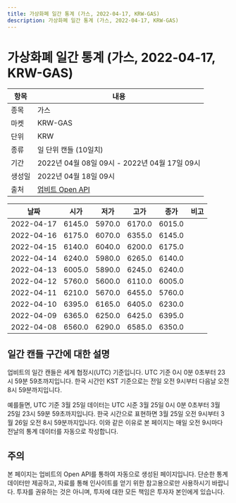 ```yaml
---
title: 가상화폐 일간 통계 (가스, 2022-04-17, KRW-GAS)
description: 가상화폐 일간 통계 (가스, 2022-04-17, KRW-GAS)
---
```



가상화폐 일간 통계 (가스, 2022-04-17, KRW-GAS)
===

|항목|내용|
|--|--|
|종목|가스|
|마켓|KRW-GAS|
|단위|KRW|
|종류|일 단위 캔들 (10일치)|
|기간|2022년 04월 08일 09시 - 2022년 04월 17일 09시|
|생성일|2022년 04월 18일 09시|
|출처|[업비트 Open API](https://docs.upbit.com)|


|날짜|시가|저가|고가|종가|비고|
|--|--|--|--|--|--|
|2022-04-17|6145.0|5970.0|6170.0|6015.0|    |
|2022-04-16|6175.0|6070.0|6355.0|6145.0|    |
|2022-04-15|6140.0|6040.0|6200.0|6175.0|    |
|2022-04-14|6240.0|5980.0|6265.0|6140.0|    |
|2022-04-13|6005.0|5890.0|6245.0|6240.0|    |
|2022-04-12|5760.0|5600.0|6110.0|6005.0|    |
|2022-04-11|6210.0|5670.0|6455.0|5760.0|    |
|2022-04-10|6395.0|6165.0|6405.0|6230.0|    |
|2022-04-09|6365.0|6250.0|6425.0|6395.0|    |
|2022-04-08|6560.0|6290.0|6585.0|6350.0|    |


일간 캔들 구간에 대한 설명
---


업비트의 일간 캔들은 세계 협정시(UTC) 기준입니다. 
UTC 기준 0시 0분 0초부터 23시 59분 59초까지입니다. 
한국 시간인 KST 기준으로는 전일 오전 9시부터 다음날 오전 8시 59분까지입니다. 


예를들면, UTC 기준 3월 25일 데이터는 UTC 시준 3월 25일 0시 0분 0초부터 3월 25일 23시 59분 59초까지입니다. 
한국 시간으로 표현하면 3월 25일 오전 9시부터 3월 26일 오전 8시 59분까지입니다. 
이와 같은 이유로 본 페이지는 매일 오전 9시마다 전날의 통계 데이터를 자동으로 작성합니다. 


주의
---


본 페이지는 업비트의 Open API를 통하여 자동으로 생성된 페이지입니다. 
단순한 통계 데이터만 제공하고, 자료를 통해 인사이트를 얻기 위한 참고용으로만 사용하시기 바랍니다. 
투자를 권유하는 것은 아니며, 투자에 대한 모든 책임은 투자자 본인에게 있습니다. 
